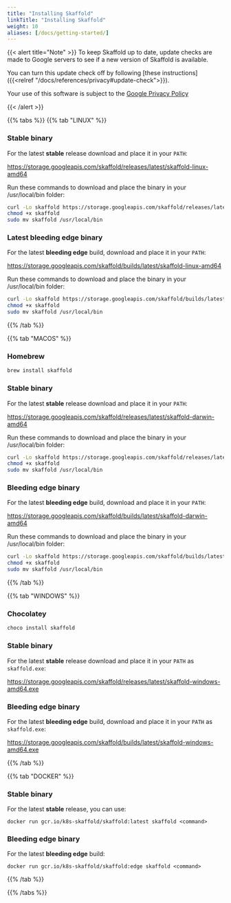 ```yaml
---
title: "Installing Skaffold"
linkTitle: "Installing Skaffold"
weight: 10
aliases: [/docs/getting-started/]
---
```


{{< alert title="Note" >}}
To keep Skaffold up to date, update checks are made to Google servers to see if a new version of
Skaffold is available.

You can turn this update check off by following [these instructions]({{<relref "/docs/references/privacy#update-check">}}).

Your use of this software is subject to the [Google Privacy Policy](https://policies.google.com/privacy)

{{< /alert >}}


{{% tabs %}}
{{% tab "LINUX" %}}
### Stable binary
For the latest **stable** release download and place it in your `PATH`:

https://storage.googleapis.com/skaffold/releases/latest/skaffold-linux-amd64

Run these commands to download and place the binary in your /usr/local/bin folder:

```bash
curl -Lo skaffold https://storage.googleapis.com/skaffold/releases/latest/skaffold-linux-amd64
chmod +x skaffold
sudo mv skaffold /usr/local/bin
```

### Latest bleeding edge binary

For the latest **bleeding edge** build, download and place it in your `PATH`:

https://storage.googleapis.com/skaffold/builds/latest/skaffold-linux-amd64

Run these commands to download and place the binary in your /usr/local/bin folder:

```bash
curl -Lo skaffold https://storage.googleapis.com/skaffold/builds/latest/skaffold-linux-amd64
chmod +x skaffold
sudo mv skaffold /usr/local/bin
```

{{% /tab %}}

{{% tab "MACOS" %}}

### Homebrew

```bash
brew install skaffold
```

### Stable binary
For the latest **stable** release download and place it in your `PATH`:

https://storage.googleapis.com/skaffold/releases/latest/skaffold-darwin-amd64

Run these commands to download and place the binary in your /usr/local/bin folder:

```bash
curl -Lo skaffold https://storage.googleapis.com/skaffold/releases/latest/skaffold-darwin-amd64
chmod +x skaffold
sudo mv skaffold /usr/local/bin
```

### Bleeding edge binary

For the latest **bleeding edge** build, download and place it in your `PATH`:

https://storage.googleapis.com/skaffold/builds/latest/skaffold-darwin-amd64

Run these commands to download and place the binary in your /usr/local/bin folder:

```bash
curl -Lo skaffold https://storage.googleapis.com/skaffold/builds/latest/skaffold-darwin-amd64
chmod +x skaffold
sudo mv skaffold /usr/local/bin
```
{{% /tab %}}

{{% tab "WINDOWS" %}}

### Chocolatey

```bash
choco install skaffold
```

### Stable binary

For the latest **stable** release download and place it in your `PATH` as `skaffold.exe`:

https://storage.googleapis.com/skaffold/releases/latest/skaffold-windows-amd64.exe

### Bleeding edge binary

For the latest **bleeding edge** build, download and place it in your `PATH` as `skaffold.exe`:

https://storage.googleapis.com/skaffold/builds/latest/skaffold-windows-amd64.exe

{{% /tab %}}


{{% tab "DOCKER" %}}

### Stable binary

For the latest **stable** release, you can use: 

`docker run gcr.io/k8s-skaffold/skaffold:latest skaffold <command>`

### Bleeding edge binary

For the latest **bleeding edge** build:

`docker run gcr.io/k8s-skaffold/skaffold:edge skaffold <command>`

{{% /tab %}}

{{% /tabs %}}

